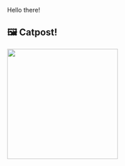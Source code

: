 Hello there!



## 🖼️ Catpost!

<sub>
    <img src="https://cdn2.thecatapi.com/images/MTkxNDIzNw.png" height="256">
</sub>

